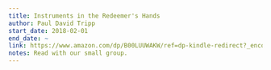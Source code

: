 ```yaml
---
title: Instruments in the Redeemer's Hands
author: Paul David Tripp
start_date: 2018-02-01
end_date: ~
link: https://www.amazon.com/dp/B00LUUWAKW/ref=dp-kindle-redirect?_encoding=UTF8&btkr=1
notes: Read with our small group.
---
```

